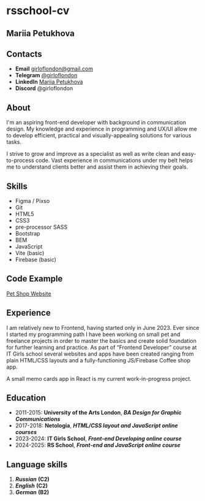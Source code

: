 # rsschool-cv

## Mariia Petukhova

## Contacts

- **Email** [girloflondon@gmail.com](mailto:girloflondon@gmail.com)
- **Telegram** [@girloflondon](https://t.me/girloflondon)
- **LinkedIn** [Mariia Petukhova](https://www.linkedin.com/in/mariia-petukhova-77388725/)
- **Discord** @girloflondon

## About

I'm an aspiring front-end developer with background in communication design. My knowledge and experience in programming and UX/UI allow me to develop efficient, practical and visually-appealing solutions for various tasks.

I strive to grow and improve as a specialist as well as write clean and easy-to-process code. Vast experience in communications under my belt helps me to understand clients better and assist them in achieving their goals.

## Skills

- Figma / Pixso
- Git
- HTML5
- CSS3
- pre-processor SASS
- Bootstrap
- BEM
- JavaScript
- Vite (basic)
- Firebase (basic)

## Code Example

[Pet Shop Website](https://girloflondon.github.io/test_pet_care/)

## Experience

I am relatively new to Frontend, having started only in June 2023. Ever since I started my programming path I have been working on small pet and freelance projects in order to master the basics and create solid foundation for further learning and practice. As part of “Frontend Developer” course at IT Girls school several websites and apps have been created ranging from plain HTML/CSS layouts and a fully-functioning JS/Firebase Coffee shop app.

A small memo cards app in React is my current work-in-progress project.

## Education

- 2011-2015: **University of the Arts London**, **_BA Design for Graphic Communications_**
- 2017-2018: **Netologia**, **_HTML/CSS layout and JavaScript online courses_**
- 2023-2024: **IT Girls School**, **_Front-end Developing online course_**
- 2024-2025: **RS School**, **_Front-end and JavaScript online course_**

## Language skills

1. **_Russian_** **(C2)**
2. **_English_** **(C2)**
3. **_German_** **(B2)**
